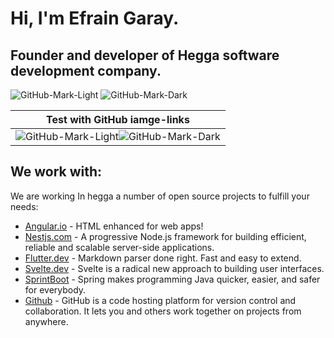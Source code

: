# Hi, I'm Efrain Garay.
## Founder and developer of  Hegga software development company.

![GitHub-Mark-Light](https://res.cloudinary.com/hegga-landingpage/image/upload/v1649461823/Hegga_logo_1c_neysjv.svg#gh-light-mode-only)
![GitHub-Mark-Dark ](https://res.cloudinary.com/hegga-landingpage/image/upload/v1649441373/Hegga_logo_1a_be4cfd49b4.svg#gh-dark-mode-only)

| Test with GitHub iamge-links|
|:---:|
|![GitHub-Mark-Light](https://res.cloudinary.com/hegga-landingpage/image/upload/v1649461823/Hegga_logo_1c_neysjv.svg#gh-light-mode-only)![GitHub-Mark-Dark ](https://res.cloudinary.com/hegga-landingpage/image/upload/v1649441373/Hegga_logo_1a_be4cfd49b4.svg#gh-dark-mode-only)|

## We work with:

We are working In hegga a number of open source projects to fulfill your needs:

- [Angular.io](https://angular.io) - HTML enhanced for web apps!
- [Nestjs.com](https://nestjs.com) - A progressive Node.js framework for building efficient, reliable and scalable server-side applications.
- [Flutter.dev](https://flutter.dev/) - Markdown parser done right. Fast and easy to extend.
- [Svelte.dev](https://svelte.dev/) - Svelte is a radical new approach to building user interfaces.
- [SprintBoot](https://spring.io/) - Spring makes programming Java quicker, easier, and safer for everybody.
- [Github](https://github.com/) - GitHub is a code hosting platform for version control and collaboration. It lets you and others work together on projects from anywhere.

